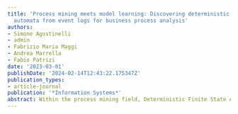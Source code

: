 ```yaml
---
title: 'Process mining meets model learning: Discovering deterministic finite state
  automata from event logs for business process analysis'
authors:
- Simone Agostinelli
- admin
- Fabrizio Maria Maggi
- Andrea Marrella
- Fabio Patrizi
date: '2023-03-01'
publishDate: '2024-02-14T12:43:22.175347Z'
publication_types:
- article-journal
publication: '*Information Systems*'
abstract: Within the process mining field, Deterministic Finite State Automata (DFAs) are largely employed as foundation mechanisms to perform formal reasoning tasks over the information contained in the event logs, such as conformance checking, compliance monitoring and cross-organization process analysis, just to name a few. To support the above use cases, in this paper, we investigate how to leverage Model Learning (ML) algorithms for the automated discovery of DFAs from event logs. DFAs can be used as a fundamental building block to support not only the development of process analysis techniques, but also the implementation of instruments to support other phases of the Business Process Management (BPM) lifecycle such as business process design and enactment. The quality of the discovered DFAs is assessed wrt customized definitions of fitness, precision, generalization, and a standard notion of DFA simplicity. Finally, we use these metrics to benchmark ML algorithms against real-life and synthetically generated datasets, with the aim of studying their performance and investigate their suitability to be used for the development of BPM tools.
---
```

